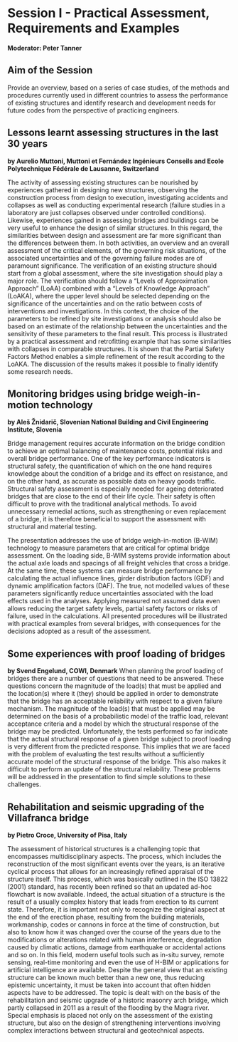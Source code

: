 # Session I - Practical Assessment, Requirements and Examples
**Moderator: Peter Tanner**

## Aim of the Session

Provide an overview, based on a series of case studies, of the methods and procedures currently used in different countries to assess the performance of existing structures and identify research and development needs for future codes from the perspective of practicing engineers.


## Lessons learnt assessing structures in the last 30 years

**by Aurelio Muttoni, Muttoni et Fernández Ingénieurs Conseils and Ecole Polytechnique Fédérale de Lausanne, Switzerland**

The activity of assessing existing structures can be nourished by experiences gathered in designing new structures, observing the construction process from design to execution, investigating accidents and collapses as well as conducting experimental research (failure studies in a laboratory are just collapses observed under controlled conditions). Likewise, experiences gained in assessing bridges and buildings can be very useful to enhance the design of similar structures. In this regard, the similarities between design and assessment are far more significant than the differences between them. In both activities, an overview and an overall assessment of the critical elements, of the governing risk situations, of the associated uncertainties and of the governing failure modes are of paramount significance. The verification of an existing structure should start from a global assessment, where the site investigation should play a major role. The verification should follow a “Levels of Approximation Approach” (LoAA) combined with a “Levels of Knowledge Approach” (LoAKA), where the upper level should be selected depending on the significance of the uncertainties and on the ratio between costs of interventions and investigations. In this context, the choice of the parameters to be refined by site investigations or analysis should also be based on an estimate of the relationship between the uncertainties and the sensitivity of these parameters to the final result. This process is illustrated by a practical assessment and retrofitting example that has some similarities with collapses in comparable structures. It is shown that the Partial Safety Factors Method enables a simple refinement of the result according to the LoAKA. The discussion of the results makes it possible to finally identify some research needs.



## Monitoring bridges using bridge weigh-in-motion technology
**by Aleš Žnidarič, Slovenian National Building and Civil Engineering Institute, Slovenia**

Bridge management requires accurate information on the bridge condition to achieve an optimal balancing of maintenance costs, potential risks and overall bridge performance. One of the key performance indicators is structural safety, the quantification of which on the one hand requires knowledge about the condition of a bridge and its effect on resistance, and on the other hand, as accurate as possible data on heavy goods traffic. Structural safety assessment is especially needed for ageing deteriorated bridges that are close to the end of their life cycle. Their safety is often difficult to prove with the traditional analytical methods. To avoid unnecessary remedial actions, such as strengthening or even replacement of a bridge, it is therefore beneficial to support the assessment with structural and material testing.  

The presentation addresses the use of bridge weigh-in-motion (B-WIM) technology to measure parameters that are critical for optimal bridge assessment. On the loading side, B-WIM systems provide information about the actual axle loads and spacings of all freight vehicles that cross a bridge. At the same time, these systems can measure bridge performance by calculating the actual influence lines, girder distribution factors (GDF) and dynamic amplification factors (DAF). The true, not modelled values of these parameters significantly reduce uncertainties associated with the load effects used in the analyses. Applying measured not assumed data even allows reducing the target safety levels, partial safety factors or risks of failure, used in the calculations. All presented procedures will be illustrated with practical examples from several bridges, with consequences for the decisions adopted as a result of the assessment.

## Some experiences with proof loading of bridges
**by Svend Engelund, COWI, Denmark**
When planning the proof loading of bridges there are a number of questions that need to be answered. These questions concern the magnitude of the load(s) that must be applied and the location(s) where it (they) should be applied in order to demonstrate that the bridge has an acceptable reliability with respect to a given failure mechanism. The magnitude of the load(s) that must be applied may be determined on the basis of a probabilistic model of the traffic load, relevant acceptance criteria and a model by which the structural response of the bridge may be predicted. Unfortunately, the tests performed so far indicate that the actual structural response of a given bridge subject to proof loading is very different from the predicted response. This implies that we are faced with the problem of evaluating the test results without a sufficiently accurate model of the structural response of the bridge. This also makes it difficult to perform an update of the structural reliability. These problems will be addressed in the presentation to find simple solutions to these challenges.

## Rehabilitation and seismic upgrading of the Villafranca bridge
**by Pietro Croce, University of Pisa, Italy**

The assessment of historical structures is a challenging topic that encompasses multidisciplinary aspects. The process, which includes the reconstruction of the most significant events over the years, is an iterative cyclical process that allows for an increasingly refined appraisal of the structure itself. This process, which was basically outlined in the ISO 13822 (2001) standard, has recently been refined so that an updated ad-hoc flowchart is now available. Indeed, the actual situation of a structure is the result of a usually complex history that leads from erection to its current state. Therefore, it is important not only to recognize the original aspect at the end of the erection phase, resulting from the building materials, workmanship, codes or cannons in force at the time of construction, but also to know how it was changed over the course of the years due to the modifications or alterations related with human interference, degradation caused by climatic actions, damage from earthquake or accidental actions and so on. In this field, modern useful tools such as in-situ survey, remote sensing, real-time monitoring and even the use of H-BIM or applications for artificial intelligence are available. Despite the general view that an existing structure can be known much better than a new one, thus reducing epistemic uncertainty, it must be taken into account that often hidden aspects have to be addressed. The topic is dealt with on the basis of the rehabilitation and seismic upgrade of a historic masonry arch bridge, which partly collapsed in 2011 as a result of the flooding by the Magra river. Special emphasis is placed not only on the assessment of the existing structure, but also on the design of strengthening interventions involving complex interactions between structural and geotechnical aspects. 


